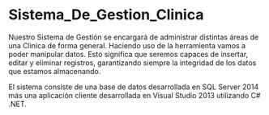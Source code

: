 # Sistema_De_Gestion_Clinica

Nuestro Sistema de Gestión se encargará de administrar distintas áreas de una Clinica de forma general. Haciendo uso de la herramienta vamos a poder manipular datos. Esto significa que seremos capaces de insertar, editar y eliminar registros, garantizando siempre la integridad de los datos que estamos almacenando.

El sistema consiste de una base de datos desarrollada en SQL Server 2014 más una aplicación cliente desarrollada en Visual Studio 2013 utilizando C# .NET.
